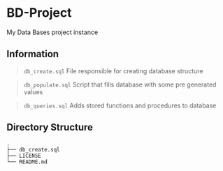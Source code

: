 # BD-Project
My Data Bases project instance

## Information
> `db_create.sql` 
File responsible for creating database structure

> `db_populate.sql`
Script that fills database with some pre generated values

> `db_queries.sql`
Adds stored functions and procedures  to database

## Directory Structure
```
.
├── db_create.sql
├── LICENSE
└── README.md
```
